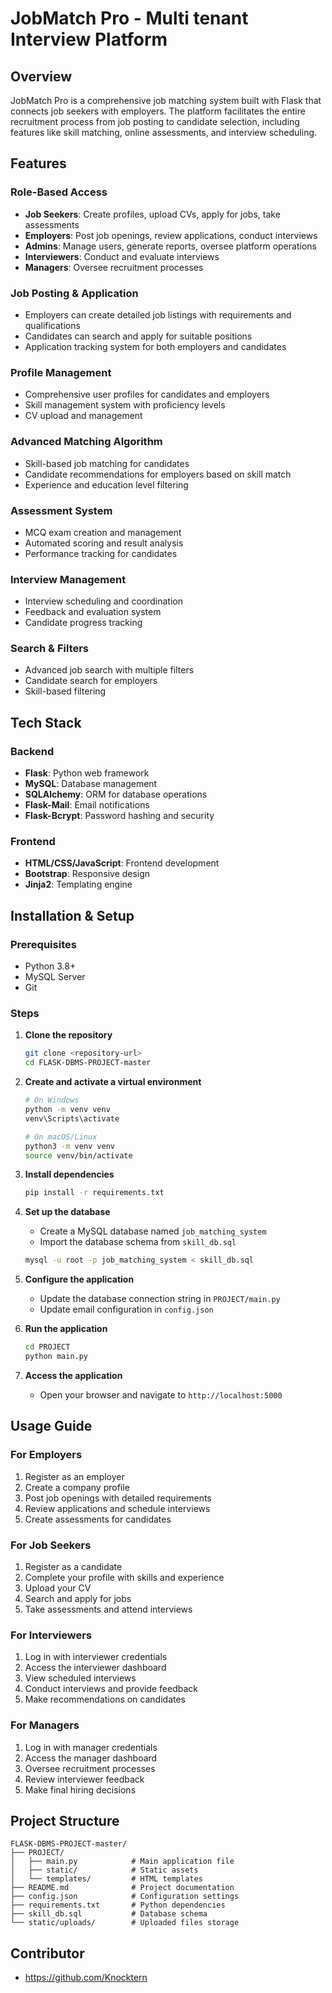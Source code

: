 # JobMatch Pro - Multi tenant Interview Platform

## Overview
JobMatch Pro is a comprehensive job matching system built with Flask that connects job seekers with employers. The platform facilitates the entire recruitment process from job posting to candidate selection, including features like skill matching, online assessments, and interview scheduling.

## Features

### Role-Based Access
- **Job Seekers**: Create profiles, upload CVs, apply for jobs, take assessments
- **Employers**: Post job openings, review applications, conduct interviews
- **Admins**: Manage users, generate reports, oversee platform operations
- **Interviewers**: Conduct and evaluate interviews
- **Managers**: Oversee recruitment processes

### Job Posting & Application
- Employers can create detailed job listings with requirements and qualifications
- Candidates can search and apply for suitable positions
- Application tracking system for both employers and candidates

### Profile Management
- Comprehensive user profiles for candidates and employers
- Skill management system with proficiency levels
- CV upload and management

### Advanced Matching Algorithm
- Skill-based job matching for candidates
- Candidate recommendations for employers based on skill match
- Experience and education level filtering

### Assessment System
- MCQ exam creation and management
- Automated scoring and result analysis
- Performance tracking for candidates

### Interview Management
- Interview scheduling and coordination
- Feedback and evaluation system
- Candidate progress tracking

### Search & Filters
- Advanced job search with multiple filters
- Candidate search for employers
- Skill-based filtering

## Tech Stack

### Backend
- **Flask**: Python web framework
- **MySQL**: Database management
- **SQLAlchemy**: ORM for database operations
- **Flask-Mail**: Email notifications
- **Flask-Bcrypt**: Password hashing and security

### Frontend
- **HTML/CSS/JavaScript**: Frontend development
- **Bootstrap**: Responsive design
- **Jinja2**: Templating engine

## Installation & Setup

### Prerequisites
- Python 3.8+
- MySQL Server
- Git

### Steps

1. **Clone the repository**
   ```bash
   git clone <repository-url>
   cd FLASK-DBMS-PROJECT-master
   ```

2. **Create and activate a virtual environment**
   ```bash
   # On Windows
   python -m venv venv
   venv\Scripts\activate
   
   # On macOS/Linux
   python3 -m venv venv
   source venv/bin/activate
   ```

3. **Install dependencies**
   ```bash
   pip install -r requirements.txt
   ```

4. **Set up the database**
   - Create a MySQL database named `job_matching_system`
   - Import the database schema from `skill_db.sql`
   ```bash
   mysql -u root -p job_matching_system < skill_db.sql
   ```

5. **Configure the application**
   - Update the database connection string in `PROJECT/main.py`
   - Update email configuration in `config.json`

6. **Run the application**
   ```bash
   cd PROJECT
   python main.py
   ```

7. **Access the application**
   - Open your browser and navigate to `http://localhost:5000`

## Usage Guide

### For Employers
1. Register as an employer
2. Create a company profile
3. Post job openings with detailed requirements
4. Review applications and schedule interviews
5. Create assessments for candidates

### For Job Seekers
1. Register as a candidate
2. Complete your profile with skills and experience
3. Upload your CV
4. Search and apply for jobs
5. Take assessments and attend interviews

### For Interviewers
1. Log in with interviewer credentials
2. Access the interviewer dashboard
3. View scheduled interviews
4. Conduct interviews and provide feedback
5. Make recommendations on candidates

### For Managers
1. Log in with manager credentials
2. Access the manager dashboard
3. Oversee recruitment processes
4. Review interviewer feedback
5. Make final hiring decisions

## Project Structure
```
FLASK-DBMS-PROJECT-master/
├── PROJECT/
│   ├── main.py            # Main application file
│   ├── static/            # Static assets
│   └── templates/         # HTML templates
├── README.md              # Project documentation
├── config.json            # Configuration settings
├── requirements.txt       # Python dependencies
├── skill_db.sql           # Database schema
└── static/uploads/        # Uploaded files storage
```

## Contributor
- https://github.com/Knocktern
  
